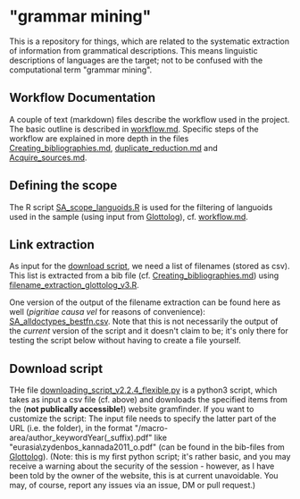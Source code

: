 # "grammar mining"
This is a repository for things, which are related to the systematic extraction of information from grammatical descriptions. 
This means linguistic descriptions of languages are the target; not to be confused with the computational term "grammar mining".

## Workflow Documentation
A couple of text (markdown) files describe the workflow used in the project. 
The basic outline is described in [workflow.md](workflow.md).
Specific steps of the workflow are explained in more depth in the files [Creating_bibliographies.md](Creating_bibliographies.md), [duplicate_reduction.md](duplicate_reduction.md) and [Acquire_sources.md](Acquire_sources.md).   

## Defining the scope
The R script [SA_scope_languoids.R](SA_scope_languoids.R) is used for the filtering of languoids used in the sample (using input from [Glottolog](https://glottolog.org/)), cf. [workflow.md](workflow.md).

## Link extraction
As input for the [download script](downloading_script_v2.2.4_flexible.py), we need a list of filenames (stored as csv). This list is extracted from a bib file (cf. [Creating_bibliographies.md](Creating_bibliographies.md)) using [filename_extraction_glottolog_v3.R](filename_extraction_glottolog_v3.R).

One version of the output of the filename extraction can be found here as well (*pigritiae causa vel* for reasons of convenience): [SA_alldoctypes_bestfn.csv](SA_alldoctypes_bestfn.csv). Note that this is not necessarily the output of the *current* version of the script and it doesn't claim to be; it's only there for testing the script below without having to create a file yourself. 

## Download script
THe file [downloading_script_v2.2.4_flexible.py](https://github.com/MarvinMainz/grammar_mining/blob/main/Downloading/downloading_script_v2.2.4_flexible.py) is a python3 script, which takes as input a csv file (cf. above) 
and downloads the specified items from the (**not publically accessible!**) website gramfinder.
If you want to customize the script: The input file needs to specify the latter part of the URL (i.e. the folder), in the format "/macro-area/author_keywordYear(\_suffix).pdf" like "eurasia\zydenbos_kannada2011_o.pdf" (can be found in the bib-files from [Glottolog](https://glottolog.org/)).
(Note: this is my first python script; it's rather basic, and you may receive a warning about the security of the session - however, 
as I have been told by the owner of the website, this is at current unavoidable. You may, of course, report any issues via an issue, DM or pull request.)
